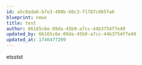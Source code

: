 ```yaml
---
id: a5c0ada6-b7e3-498b-b8c3-f1787c065fa6
blueprint: news
title: test
author: 66165c6e-09da-45b9-a7cc-44b3754f7e49
updated_by: 66165c6e-09da-45b9-a7cc-44b3754f7e49
updated_at: 1746477209
---
```

etsstst